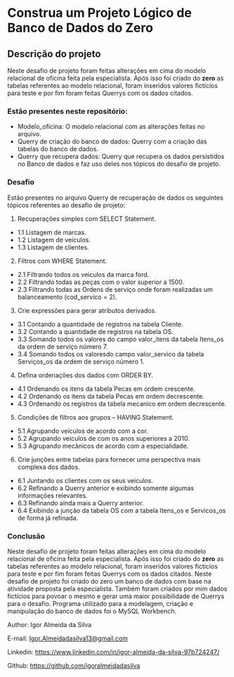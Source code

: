 # Construa um Projeto Lógico de Banco de Dados do Zero

## Descrição do projeto
Neste desafio de projeto foram feitas alterações em cima do modelo relacional de oficina feita pela especialista. Após isso foi criado do **zero** as tabelas referentes ao modelo relacional, foram inseridos valores fictícios para teste e por fim foram feitas Querrys com os dados citados.

### Estão presentes neste repositório:
* Modelo_oficina: O modelo relacional com as alterações feitas no arquivo.
* Querry de criação do banco de dados: Querry com a criação das tabelas do banco de dados.
* Querry que recupera dados: Querry que recupera os dados persistidos no Banco de dados e faz uso deles nos tópicos do desafio de projeto.

### Desafio
Estão presentes no arquivo Querry de recuperação de dados os seguintes tópicos referentes ao desafio de projeto:

1. Recuperações simples com SELECT Statement.
- 1.1 Listagem de marcas.
- 1.2 Listagem de veículos.
- 1.3 Listagem de clientes.

2. Filtros com WHERE Statement.
- 2.1 Filtrando todos os veiculos da marca ford.
- 2.2 Filtrando todas as peças com o valor superior a 1500.
- 2.3 Filtrando todas as Ordens de serviço onde foram realizadas um balanceamento (cod_servico = 2).

3. Crie expressões para gerar atributos derivados.
- 3.1 Contando a quantidade de registros na tabela Cliente.
- 3.2 Contando a quantidade de registros na tabela OS.
- 3.3 Somando todos os valores do campo valor_itens da tabela Itens_os da ordem de serviço número 7.
- 3.4 Somando todos os valoresdo campo valor_servico da tabela Serviços_os da ordem de serviço número 1.

4. Defina ordenações dos dados com ORDER BY.
- 4.1 Ordenando os itens da tabela Pecas em ordem crescente.
- 4.2 Ordenando os itens da tabela Pecas em ordem decrescente.
- 4.3 Ordenando os registros da tabela mecanico em ordem decrescente.

5. Condições de filtros aos grupos – HAVING Statement.
- 5.1 Agrupando veículos de acordo com a cor.
- 5.2 Agrupando veículos de com os anos superiores a 2010.
- 5.3 Agrupando mecânicos de acordo com a especialidade.

6. Crie junções entre tabelas para fornecer uma perspectiva mais complexa dos dados.
- 6.1 Juntando os clientes com os seus veículos.
- 6.2 Refinando a Querry anterior e exibindo somente algumas informações relevantes.
- 6.3 Refinando ainda mais a  Querry anterior.
- 6.4 Exibindo a junção da tabela OS com a tabela Itens_os e Servicos_os de forma já refinada.


### Conclusão
Neste desafio de projeto foram feitas alterações em cima do modelo relacional de oficina feita pela especialista. Após isso foi criado do **zero** as tabelas referentes ao modelo relacional, foram inseridos valores fictícios para teste e por fim foram feitas Querrys com os dados citados.
Neste desafio de projeto foi criado do zero um banco de dados com base na atividade proposta pela especialista. Também foram criados por mim dados fictícios para povoar o mesmo e gerar uma maior possibilidade de Querrys para o desafio. Programa utilizado para a modelagem, criação e manipulação do banco de dados foi o MySQL Workbench.

Author: Igor Almeida da Silva

E-mail: Igor.Almeidadasilva13@gmail.com

Linkedin: https://www.linkedin.com/in/igor-almeida-da-silva-97b724247/

Github: https://github.com/igoralmeidadasilva
